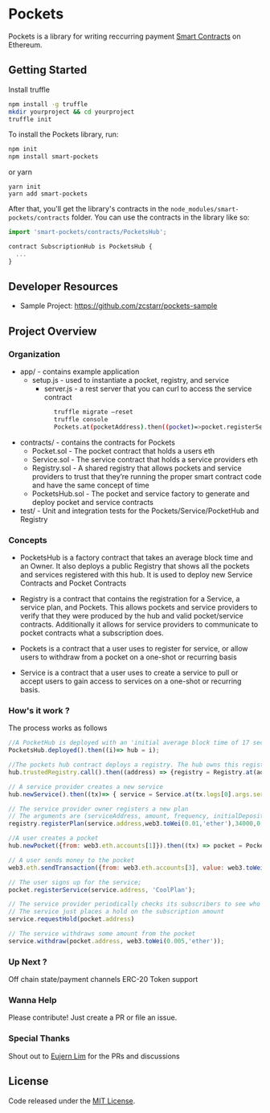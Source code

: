 # Pockets


Pockets is a library for writing reccurring payment [Smart Contracts](https://en.wikipedia.org/wiki/Smart_contract) on Ethereum.


## Getting Started
Install truffle
```sh
npm install -g truffle
mkdir yourproject && cd yourproject
truffle init
```

To install the Pockets library, run:
```sh
npm init
npm install smart-pockets
```

or yarn

```
yarn init
yarn add smart-pockets
```

After that, you'll get the library's contracts in the `node_modules/smart-pockets/contracts` folder. You can use the contracts in the library like so:

```js
import 'smart-pockets/contracts/PocketsHub';

contract SubscriptionHub is PocketsHub {
  ...
}
```

## Developer Resources

- Sample Project: https://github.com/zcstarr/pockets-sample

## Project Overview

### Organization
- app/ - contains example application
  - setup.js - used to instantiate a pocket, registry, and service
	- server.js - a rest server that you can curl to access the service contract
    ```sh truffle develop 
          truffle migrate —reset 
          truffle console 
          Pockets.at(pocketAddress).then((pocket)=>pocket.registerService(serviceAddress, ‘CoolPlan’)); 
    ```
- contracts/ - contains the contracts for Pockets
  - Pocket.sol - The pocket contract that holds a users eth
  - Service.sol - The service contract that holds a service providers eth
  - Registry.sol - A shared registry that allows pockets and service providers to trust that they’re running the proper    smart contract code and have the same concept of time
  - PocketsHub.sol - The pocket and service factory to generate and deploy pocket and service contracts
- test/ - Unit and integration tests for the Pockets/Service/PocketHub and Registry

### Concepts
- PocketsHub is a factory contract that takes an average block time and an Owner. It also deploys a public Registry that shows all the pockets and services registered with this hub. It is used to deploy new Service Contracts and Pocket Contracts

- Registry is a contract that contains the registration for a Service, a service plan, and Pockets. This allows pockets and service providers to verify that they were produced by the hub and valid pocket/service contracts. Additionally it allows for service providers to communicate to pocket contracts what a subscription does.

- Pockets is a contract that a user uses to register for service, or allow users to withdraw from a pocket on a one-shot or recurring basis 

- Service is a contract that a user uses to create a service to pull or accept users to gain access to services on a one-shot or recurring basis.
### How's it work ?

The process works as follows
```js
//A PocketHub is deployed with an 'initial average block time of 17 seconds'
PocketsHub.deployed().then((i)=> hub = i);

//The pockets hub contract deploys a registry. The hub owns this registry
hub.trustedRegistry.call().then((address) => {registry = Registry.at(address)});

// A service provider creates a new service 
hub.newService().then((tx)=> { service = Service.at(tx.logs[0].args.service)})

// The service provider owner registers a new plan
// The arguments are (serviceAddress, amount, frequency, initialDeposit, recurring, ’name’)
registry.registerPlan(service.address,web3.toWei(0.01,'ether'),34000,0,true,'CoolPlan')

//A user creates a pocket
hub.newPocket({from: web3.eth.accounts[1]}).then((tx) => pocket = Pockets.at(tx.logs[0].args.pocket));

// A user sends money to the pocket 
web3.eth.sendTransaction({from: web3.eth.accounts[3], value: web3.toWei(5,'ether') , to:pocket.address}) 

// The user signs up for the service;
pocket.registerService(service.address, 'CoolPlan');

// The service provider periodically checks its subscribers to see who they should collect from
// The service just places a hold on the subscription amount
service.requestHold(pocket.address)

// The service withdraws some amount from the pocket 
service.withdraw(pocket.address, web3.toWei(0.005,'ether'));

```

### Up Next ?
Off chain state/payment channels 
ERC-20 Token support

### Wanna Help 
Please contribute! Just create a PR or file an issue. 

### Special Thanks
Shout out to [Eujern Lim](https://github.com/eujern) for the PRs and discussions

## License
Code released under the [MIT License](https://github.com/Pockets/smart-pockets/blob/master/LICENSE).
